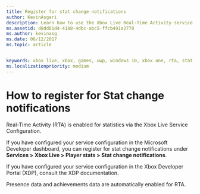 ```yaml
---
title: Register for stat change notifications
author: KevinAsgari
description: Learn how to use the Xbox Live Real-Time Activity service to register for player stat change notifications.
ms.assetid: d8dd61d4-4188-4dbc-abc5-ffcb491a2778
ms.author: kevinasg
ms.date: 06/12/2017
ms.topic: article


keywords: xbox live, xbox, games, uwp, windows 10, xbox one, rta, stat, notifications
ms.localizationpriority: medium
---
```


# How to register for Stat change notifications

Real-Time Activity (RTA) is enabled for statistics via the Xbox Live Service Configuration.

If you have configured your service configuration in the Microsoft Developer dashboard, you can register for stat change notifications under **Services > Xbox Live > Player stats > Stat change notifications**.

 If you have configured your service configuration in the Xbox Developer Portal (XDP), consult the XDP documentation.

 Presence data and achievements data are automatically enabled for RTA.
